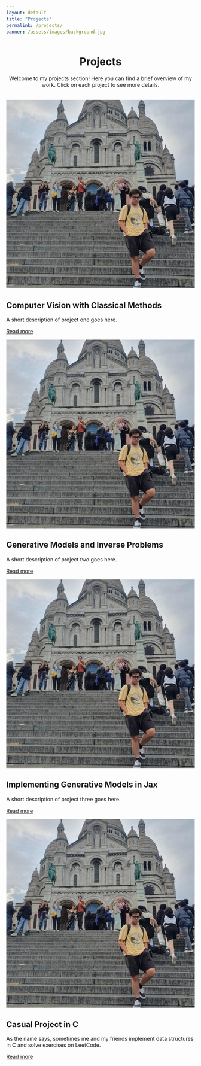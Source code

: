 ```yaml
---
layout: default
title: "Projects"
permalink: /projects/
banner: /assets/images/background.jpg
---
```


<div style="text-align:center; margin-bottom: 2rem;">
  <h1>Projects</h1>
  <p>Welcome to my projects section! Here you can find a brief overview of my work. Click on each project to see more details.</p>
</div>

<div class="projects-container">

  <!-- Project 1 -->
  <div class="project-card">
    <img src="/assets/images/profile.png" alt="Project 1 image" class="project-image">
    <h2>Computer Vision with Classical Methods</h2>
    <p>A short description of project one goes here.</p>
    <div class="project-icons">
      <i class="fab fa-cuttlefish" title="C++"></i> <!-- Example icon for C++ -->
    </div>
    <p><a href="/projects/project-one/">Read more</a></p>
  </div>

  <!-- Project 2 -->
  <div class="project-card">
    <img src="/assets/images/profile.png" alt="Project 2 image" class="project-image">
    <h2>Generative Models and Inverse Problems</h2>
    <p>A short description of project two goes here.</p>
    <div class="project-icons">
      <i class="fab fa-python" title="Python / PyTorch"></i>
    </div>
    <p><a href="/projects/project-two/">Read more</a></p>
  </div>

  <!-- Project 3 -->
  <div class="project-card">
    <img src="/assets/images/profile.png" alt="Project 3 image" class="project-image">
    <h2>Implementing Generative Models in Jax</h2>
    <p>A short description of project three goes here.</p>
    <div class="project-icons">
      <i class="fab fa-python" title="Python / JAX"></i>
    </div>
    <p><a href="/projects/project-three/">Read more</a></p>
  </div>

  <!-- Project 4 -->
  <div class="project-card">
    <img src="/assets/images/profile.png" alt="Project 4 image" class="project-image">
    <h2>Casual Project in C</h2>
    <p>As the name says, sometimes me and my friends implement data structures in C and solve exercises on LeetCode.</p>
    <div class="project-icons">
      <i class="fas fa-c" title="C"></i> <!-- Use a generic icon for C -->
    </div>
    <p><a href="https://github.com/EwerthonMelzani/Friends_of_C">Read more</a></p>
  </div>

</div>
